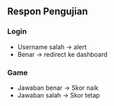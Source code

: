 ## Respon Pengujian

### Login
- Username salah → alert
- Benar → redirect ke dashboard

### Game
- Jawaban benar → Skor naik
- Jawaban salah → Skor tetap